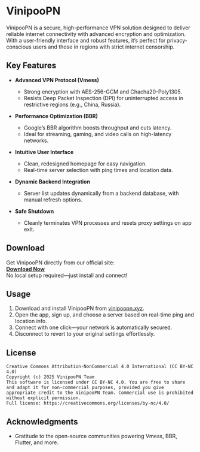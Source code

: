 # VinipooPN

VinipooPN is a secure, high-performance VPN solution designed to deliver reliable internet connectivity with advanced encryption and optimization. With a user-friendly interface and robust features, it’s perfect for privacy-conscious users and those in regions with strict internet censorship.

## Key Features

- **Advanced VPN Protocol (Vmess)**  
  - Strong encryption with AES-256-GCM and Chacha20-Poly1305.  
  - Resists Deep Packet Inspection (DPI) for uninterrupted access in restrictive regions (e.g., China, Russia).  

- **Performance Optimization (BBR)**  
  - Google’s BBR algorithm boosts throughput and cuts latency.  
  - Ideal for streaming, gaming, and video calls on high-latency networks.  

- **Intuitive User Interface**  
  - Clean, redesigned homepage for easy navigation.  
  - Real-time server selection with ping times and location data.  

- **Dynamic Backend Integration**  
  - Server list updates dynamically from a backend database, with manual refresh options.   


- **Safe Shutdown**  
  - Cleanly terminates VPN processes and resets proxy settings on app exit.  

## Download

Get VinipooPN directly from our official site:  
[**Download Now**](https://vinipoopn.xyz)  
No local setup required—just install and connect!

## Usage

1. Download and install VinipooPN from [vinipoopn.xyz](https://vinipoopn.xyz).  
2. Open the app, sign up, and choose a server based on real-time ping and location info.  
3. Connect with one click—your network is automatically secured.  
4. Disconnect to revert to your original settings effortlessly.  

## License

```
Creative Commons Attribution-NonCommercial 4.0 International (CC BY-NC 4.0)
Copyright (c) 2025 VinipooPN Team
This software is licensed under CC BY-NC 4.0. You are free to share and adapt it for non-commercial purposes, provided you give appropriate credit to the VinipooPN Team. Commercial use is prohibited without explicit permission.
Full license: https://creativecommons.org/licenses/by-nc/4.0/
```

## Acknowledgments

- Gratitude to the open-source communities powering Vmess, BBR, Flutter, and more.  


